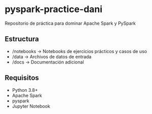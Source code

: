# pyspark-practice-dani
Repositorio de práctica para dominar Apache Spark y PySpark

## Estructura
- /notebooks → Notebooks de ejercicios prácticos y casos de uso
- /data → Archivos de datos de entrada
- /docs → Documentación adicional

## Requisitos
- Python 3.8+
- Apache Spark
- pyspark
- Jupyter Notebook

